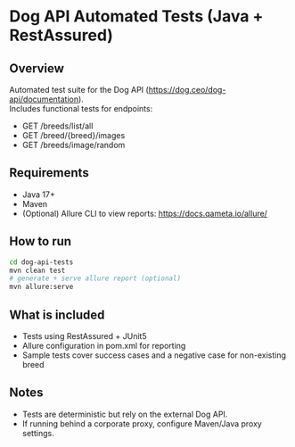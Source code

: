 # Dog API Automated Tests (Java + RestAssured)

## Overview
Automated test suite for the Dog API (https://dog.ceo/dog-api/documentation).  
Includes functional tests for endpoints:
- GET /breeds/list/all
- GET /breed/{breed}/images
- GET /breeds/image/random

## Requirements
- Java 17+
- Maven
- (Optional) Allure CLI to view reports: https://docs.qameta.io/allure/

## How to run
```bash
cd dog-api-tests
mvn clean test
# generate + serve allure report (optional)
mvn allure:serve
```

## What is included
- Tests using RestAssured + JUnit5
- Allure configuration in pom.xml for reporting
- Sample tests cover success cases and a negative case for non-existing breed

## Notes
- Tests are deterministic but rely on the external Dog API.
- If running behind a corporate proxy, configure Maven/Java proxy settings.

